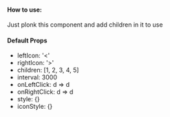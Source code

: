 #### How to use:
Just plonk this component and add children in it to use

#### Default Props
- leftIcon: '<'
- rightIcon: '>'
- children: [1, 2, 3, 4, 5]
- interval: 3000
- onLeftClick: d => d
- onRightClick: d => d
- style: {}
- iconStyle: {}
